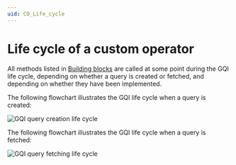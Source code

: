 ```yaml
---
uid: CO_Life_cycle
---
```


# Life cycle of a custom operator

All methods listed in [Building blocks](xref:CO_Building_blocks) are called at some point during the GQI life cycle, depending on whether a query is created or fetched, and depending on whether they have been implemented.

The following flowchart illustrates the GQI life cycle when a query is created:

![GQI query creation life cycle](~/user-guide/images/operator_lifecycle_create.png)

The following flowchart illustrates the GQI life cycle when a query is fetched:

![GQI query fetching life cycle](~/user-guide/images/operator_lifecycle_fetch.png)
